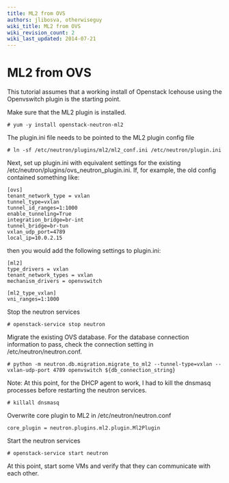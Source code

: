 ```yaml
---
title: ML2 from OVS
authors: jlibosva, otherwiseguy
wiki_title: ML2 from OVS
wiki_revision_count: 2
wiki_last_updated: 2014-07-21
---
```


# ML2 from OVS

This tutorial assumes that a working install of Openstack Icehouse using the Openvswitch plugin is the starting point.

Make sure that the ML2 plugin is installed.

    # yum -y install openstack-neutron-ml2

The plugin.ini file needs to be pointed to the ML2 plugin config file

    # ln -sf /etc/neutron/plugins/ml2/ml2_conf.ini /etc/neutron/plugin.ini

Next, set up plugin.ini with equivalent settings for the existing /etc/neutron/plugins/ovs_neutron_plugin.ini. If, for example, the old config contained something like:

    [ovs]
    tenant_network_type = vxlan
    tunnel_type=vxlan
    tunnel_id_ranges=1:1000
    enable_tunneling=True
    integration_bridge=br-int
    tunnel_bridge=br-tun
    vxlan_udp_port=4789
    local_ip=10.0.2.15

then you would add the following settings to plugin.ini:

    [ml2]
    type_drivers = vxlan
    tenant_network_types = vxlan
    mechanism_drivers = openvswitch

    [ml2_type_vxlan]
    vni_ranges=1:1000

Stop the neutron services

    # openstack-service stop neutron

Migrate the existing OVS database. For the database connection information to pass, check the connection setting in /etc/neutron/neutron.conf.

    # python -m neutron.db.migration.migrate_to_ml2 --tunnel-type=vxlan --vxlan-udp-port 4789 openvswitch ${db_connection_string}

Note: At this point, for the DHCP agent to work, I had to kill the dnsmasq processes before restarting the neutron services.

    # killall dnsmasq

Overwrite core plugin to ML2 in /etc/neutron/neutron.conf

    core_plugin = neutron.plugins.ml2.plugin.Ml2Plugin

Start the neutron services

    # openstack-service start neutron

At this point, start some VMs and verify that they can communicate with each other.
